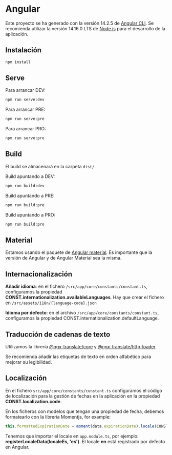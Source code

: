 # Angular

Este proyecto se ha generado con la versión 14.2.5 de [Angular CLI](https://github.com/angular/angular-cli). Se recomienda utilizar la versión 14.16.0 LTS de [Node.js](https://nodejs.org/es/) para el desarrollo de la aplicación.

## Instalación
```bash
npm install
```

## Serve

Para arrancar DEV:

```bash
npm run serve:dev
```

Para arrancar PRE:

```bash
npm run serve:pre
```

Para arrancar PRO:

```bash
npm run serve:pro
```

## Build

El build se almacenará en la carpeta `dist/`.

Build apuntando a DEV:

```bash
npm run build:dev
```

Build apuntando a PRE:

```bash
npm run build:pre
```

Build apuntando a PRO:

```bash
npm run build:pro
```

## Material
Estamos usando el paquete de [Angular material](https://material.angular.io/guide/getting-started). Es importante que la versión de Angular y de Angular Material sea la misma.

## Internacionalización
**Añadir idioma**: en el fichero `/src/app/core/constants/constant.ts`, configuramos la propiedad **CONST.internationalization.availableLanguages**. Hay que crear el fichero en `/src/assets/i18n/{language-code}.json`

**Idioma por defecto**: en el archivo `/src/app/core/constants/constant.ts`, configuramos la propiedad CONST.internationalization.defaultLanguage.

## Traducción de cadenas de texto
Utilizamos la librería [@ngx-translate/core](https://www.npmjs.com/package/@ngx-translate/core) y [@ngx-translate/http-loader](https://www.npmjs.com/package/@ngx-translate/http-loader).

Se recomienda añadir las etiquetas de texto en orden alfabético para mejorar su legibilidad.

## Localización
En el fichero `src/app/core/constants/constant.ts` configuramos el código de localización para la gestión de fechas en la aplicación en la propiedad **CONST.localization.code**.

En los ficheros con modelos que tengan una propiedad de fecha, debemos formatearlo con la librería Momentjs, for example:
```ts
this.formattedExpirationDate = moment(data.expirationDate).locale(CONST.localization.code).format('L');
```

Tenemos que importar el locale en `app.module.ts`, por ejemplo: **registerLocaleData(localeEs, 'es')**. El locale **en** está registrado por defecto en Angular.
